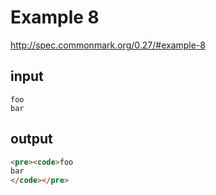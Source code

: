 # Example 8

http://spec.commonmark.org/0.27/#example-8

## input

    foo
	bar

## output

```html
<pre><code>foo
bar
</code></pre>
```
